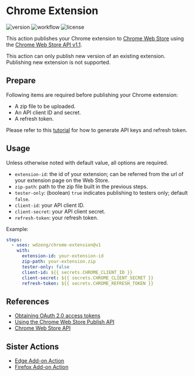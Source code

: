 # Chrome Extension

![version](https://img.shields.io/github/v/release/wdzeng/chrome-extension)
![workflow](https://img.shields.io/github/workflow/status/wdzeng/chrome-extension/Build?label=ci&logo=github)
![license](https://img.shields.io/github/license/wdzeng/chrome-extension?color=red)

This action publishes your Chrome extension to [Chrome Web Store](https://chrome.google.com/webstore/) using the [Chrome Web Store API v1.1](https://developer.chrome.com/docs/webstore/api_index/#items).

This action can only publish new version of an existing extension. Publishing new extension is not supported.

## Prepare

Following items are required before publishing your Chrome extension:

- A zip file to be uploaded.
- An API client ID and secret.
- A refresh token.

Please refer to this [tutorial](https://developer.chrome.com/docs/webstore/using_webstore_api/) for how to generate API keys and refresh token.

## Usage

Unless otherwise noted with default value, all options are required.

- `extension-id`: the id of your extension; can be referred from the url of your extension page on the Web Store.
- `zip-path`: path to the zip file built in the previous steps.
- `tester-only`: (boolean) `true` indicates publishing to testers only; default `false`.
- `client-id`: your API client ID.
- `client-secret`: your API client secret.
- `refresh-token`: your refresh token.

Example:

```yaml
steps:
  - uses: wdzeng/chrome-extension@v1
    with:
      extension-id: your-extension-id
      zip-path: your-extension.zip
      tester-only: false
      client-id: ${{ secrets.CHROME_CLIENT_ID }}
      client-secret: ${{ secrets.CHROME_CLIENT_SECRET }}
      refresh-token: ${{ secrets.CHROME_REFRESH_TOKEN }}
```

## References

- [Obtaining OAuth 2.0 access tokens](https://developers.google.com/identity/protocols/oauth2/web-server#httprest_1)
- [Using the Chrome Web Store Publish API](https://developer.chrome.com/docs/webstore/using_webstore_api/)
- [Chrome Web Store API](https://developer.chrome.com/docs/webstore/api_index/)

## Sister Actions

- [Edge Add-on Action](https://github.com/wdzeng/edge-addon)
- [Firefox Add-on Action](https://github.com/wdzeng/firefox-addon)

